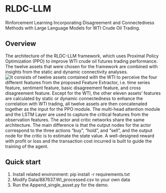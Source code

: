# RLDC-LLM
Rinforcement Learning Incorporating Disagreement and Connectedness Methods with Large Language Models for WTI Crude Oil Trading.

## Overview
The architecture of the RLDC-LLM framework, which uses Proximal Policy Optimization (PPO) to improve WTI crude oil futures trading performance. The twelve assets that were chosen for the framework are combined with insights from the static and dynamic connectivity analyses.
![It consists of twelve assets contained with the WTI to perceive the four different features from the proposed
Feature Extractor, i.e. time series feature, sentiment feature, basic disagreement feature, and cross disagreement feature.
Except for the WTI, the other eleven assets’ features are calculated by static or dynamic connectedness to enhance the
correlation with WTI trading, all twelve assets are then concatenated together as the input for the PPO module. The
multi-head attention module and the LSTM Layer are used to capture the critical features from the observation features.
The actor and critic networks share the same architecture. The main difference is that the output nodes for the actor
correspond to the three actions “buy”, “hold”, and “sell”, and the output node for the critic is to estimate the state value.
A well-designed reward with profit or loss and the transaction cost incurred is built to guide the training of the agent.](PPO.png)

## Quick start
1. Install related environment: pip install -r requirements.txt
2. Modify Data/887637.WI_processed.csv to your own data
3. Run the Append_single_asset.py for the demo. 
